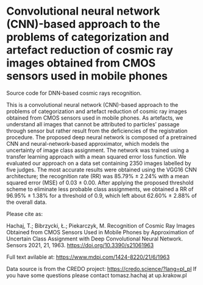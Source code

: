 # Convolutional neural network (CNN)-based approach to the problems of categorization and artefact reduction of cosmic ray images obtained from CMOS sensors used in mobile phones

Source code for DNN-based cosmic rays recognition. 


This is a convolutional neural network (CNN)-based approach to the problems of categorization and artefact reduction of cosmic ray images obtained from CMOS 
sensors used in mobile phones. As artefacts, we understand all images that cannot be attributed to particles’ passage through sensor but rather result from the 
deficiencies of the registration procedure. The proposed deep neural network is composed of a pretrained CNN and neural-network-based approximator, 
which models the uncertainty of image class assignment. The network was trained using a transfer learning approach with a mean squared error loss function. 
We evaluated our approach on a data set containing 2350 images labelled by five judges. The most accurate results were obtained using the VGG16 CNN architecture; 
the recognition rate (RR) was 85.79% ± 2.24% with a mean squared error (MSE) of 0.03 ± 0.00. 
After applying the proposed threshold scheme to eliminate less probable class assignments, we obtained a RR of 96.95% ± 1.38% for a threshold of 0.9,
which left about 62.60% ± 2.88% of the overall data. 

Please cite as:

Hachaj, T.; Bibrzycki, Ł.; Piekarczyk, M. Recognition of Cosmic Ray Images Obtained from CMOS Sensors Used in Mobile Phones by Approximation of Uncertain Class Assignment with Deep Convolutional Neural Network. Sensors 2021, 21, 1963. https://doi.org/10.3390/s21061963 

Full text avilable at: https://www.mdpi.com/1424-8220/21/6/1963

Data source is from the CREDO project: https://credo.science/?lang=pl_pl
If you have some questions please contact tomasz.hachaj at up.krakow.pl

